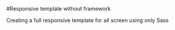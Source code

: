 #Responsive template without framework

Creating a full responsive template for all screen using only Sass
